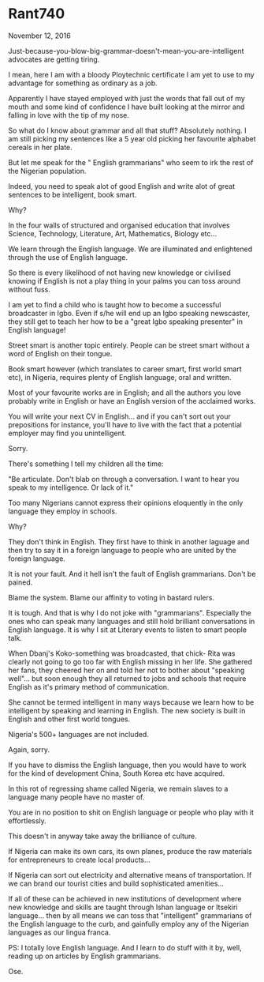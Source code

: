 # Rant740


November 12, 2016

Just-because-you-blow-big-grammar-doesn't-mean-you-are-intelligent advocates are getting tiring. 

I mean, here I am with a bloody Ploytechnic certificate I am yet to use to my advantage for something as ordinary as a job.

Apparently I have stayed employed with just the words that fall out of my mouth and some kind of confidence I have built looking at the mirror and falling in love with the tip of my nose.

So what do I know about grammar and all that stuff? Absolutely nothing. I am still picking my sentences like a 5 year old picking her favourite alphabet cereals in her plate. 

But let me speak for the " English grammarians" who seem to irk the rest of the Nigerian population. 

Indeed, you need to speak alot of good English and write alot of great sentences to be intelligent, book smart.

Why?

In the four walls of structured and organised education that involves Science, Technology, Literature, Art, Mathematics, Biology etc...

We learn through the English language. We are illuminated and enlightened through the use of English language.

So there is every likelihood of not having new knowledge or civilised knowing if English is not a play thing in your palms you can toss around without fuss.

I am yet to find a child who is taught how to become a successful broadcaster in Igbo. Even if s/he will end up an Igbo speaking newscaster, they still get to teach her how to be a "great Igbo speaking presenter" in English language!

Street smart is another topic entirely. People can be street smart without a word of English on their tongue. 

Book smart however (which translates to career smart, first world smart etc), in Nigeria, requires plenty of English language, oral and written.

Most of your favourite works are in English; and all the authors you love probably write in English or have an English version of the acclaimed works. 

You will write your next CV in English... and if you can't sort out your prepositions for instance, you'll have to live with the fact that a potential employer may find you unintelligent. 

Sorry.

There's something I tell my children all the time:

"Be articulate. Don't blab on through a conversation. I want to hear you speak to my intelligence. Or lack of it."

Too many Nigerians cannot express their opinions eloquently in the only language they employ in schools.

Why?

They don't think in English. They first have to think in another laguage and then try to say it in a foreign language to people who are united by the foreign language. 

It is not your fault. And it hell isn't the fault of English grammarians. Don't be pained. 

Blame the system. Blame our affinity to voting in bastard rulers. 

It is tough. And that is why I do not joke with "grammarians". Especially the ones who can speak many languages and still hold brilliant conversations in English language. It is why I sit at Literary events to listen to smart people talk.

When Dbanj's Koko-something was broadcasted, that chick- Rita was clearly not going to go too far with English missing in her life. She gathered her fans, they cheered her on and told her not to bother about "speaking well"...  but soon enough they all returned to jobs and schools that require English as it's primary method of communication. 

She cannot be termed intelligent in many ways because we learn how to be intelligent by speaking and learning in English. The new society is built in English and other first world tongues.

Nigeria's 500+ languages are not included.

Again, sorry.

If you have to dismiss the English language, then you would have to work for the kind of development China, South Korea etc have acquired. 

In this rot of regressing shame called Nigeria, we remain slaves to a language many people have no master of.

You are in no position to shit on English language or people who play with it effortlessly. 

This doesn't in anyway take away the brilliance of culture.  

If Nigeria can make its own cars, its own planes, produce the raw materials for entrepreneurs to create local products...

If Nigeria can sort out electricity and alternative means of transportation. If we can brand our tourist cities and build sophisticated amenities...

If all of these can be achieved in new institutions of development where new knowledge and skills are taught through Ishan language or Itsekiri language... then by all means we can toss that "intelligent" grammarians of the English language to the curb, and gainfully employ any of the Nigerian languages as our lingua franca.

PS: I totally love English language. And I learn to do stuff with it by, well, reading up on articles by English grammarians.

Ose.